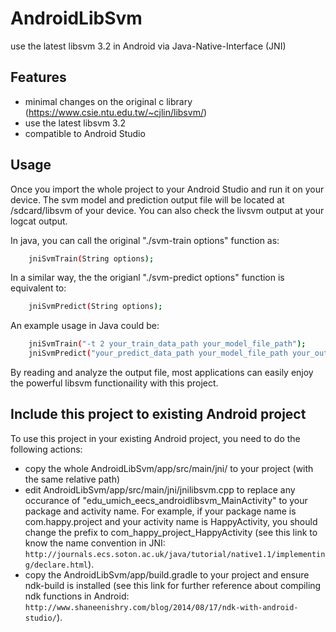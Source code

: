 # AndroidLibSvm

use the latest libsvm 3.2 in Android via Java-Native-Interface (JNI)

## Features
- minimal changes on the original c library (https://www.csie.ntu.edu.tw/~cjlin/libsvm/)
- use the latest libsvm 3.2
- compatible to Android Studio

## Usage
Once you import the whole project to your Android Studio and run it on your device. The svm model and prediction output file will be located at /sdcard/libsvm of your device. 
You can also check the livsvm output at your logcat output.

In java, you can call the original "./svm-train options" function as:
```sh
	jniSvmTrain(String options);
```

In a similar way, the the origianl "./svm-predict options" function is equivalent to:
```sh
	jniSvmPredict(String options);
```

An example usage in Java could be:
```sh
	jniSvmTrain("-t 2 your_train_data_path your_model_file_path");
	jniSvmPredict("your_predict_data_path your_model_file_path your_output_file_path");
```

By reading and analyze the output file, most applications can easily enjoy the powerful libsvm functionaility with this project.

## Include this project to existing Android project
To use this project in your existing Android project, you need to do the following actions:
- copy the whole AndroidLibSvm/app/src/main/jni/ to your project (with the same relative path)
- edit AndroidLibSvm/app/src/main/jni/jnilibsvm.cpp to replace any occurance of "edu_umich_eecs_androidlibsvm_MainActivity" to your package and activity name. For example, if your package name is com.happy.project and your activity name is HappyActivity, you should change the prefix to com_happy_project_HappyActivity (see this link to know the name convention in JNI: `http://journals.ecs.soton.ac.uk/java/tutorial/native1.1/implementing/declare.html`).
- copy the AndroidLibSvm/app/build.gradle to your project and ensure ndk-build is installed (see this link for further reference about compiling ndk functions in Android: `http://www.shaneenishry.com/blog/2014/08/17/ndk-with-android-studio/`).

